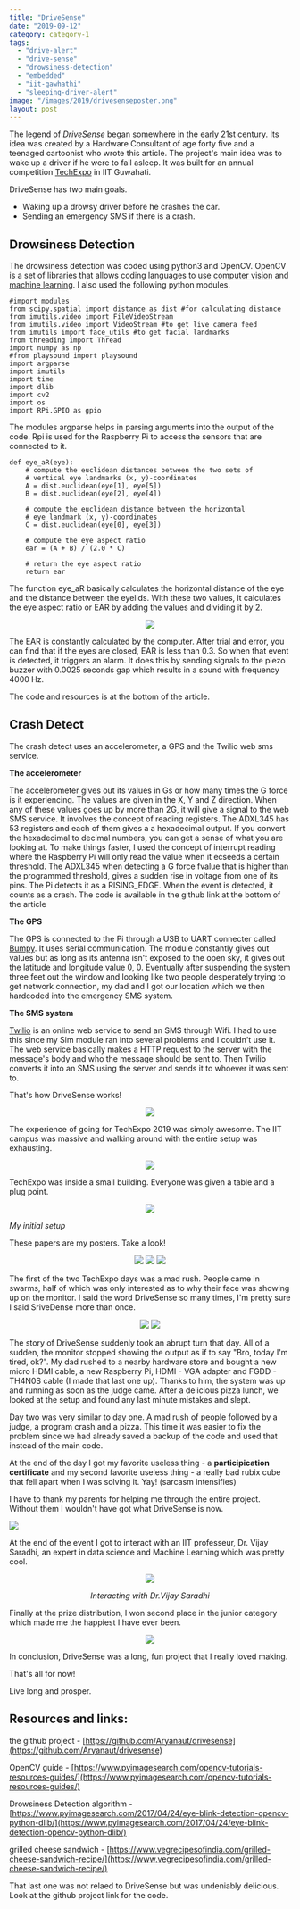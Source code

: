 ```yaml
---
title: "DriveSense"
date: "2019-09-12"
category: category-1
tags: 
  - "drive-alert"
  - "drive-sense"
  - "drowsiness-detection"
  - "embedded"
  - "iit-gawhathi"
  - "sleeping-driver-alert"
image: "/images/2019/drivesenseposter.png"
layout: post
---
```


The legend of _DriveSense_ began somewhere in the early 21st century. Its idea was created by a Hardware Consultant of age forty five and a teenaged cartoonist who wrote this article. The project's main idea was to wake up a driver if he were to fall asleep. It was built for an annual competition [TechExpo](http://techniche.org/techexpo) in IIT Guwahati.

DriveSense has two main goals.

- Waking up a drowsy driver before he crashes the car.
- Sending an emergency SMS if there is a crash.

## Drowsiness Detection

The drowsiness detection was coded using python3 and OpenCV. OpenCV is a set of libraries that allows coding languages to use [computer vision](https://en.wikipedia.org/wiki/Computer_vision) and [machine learning](https://en.wikipedia.org/wiki/Machine_learning). I also used the following python modules.

```
#import modules
from scipy.spatial import distance as dist #for calculating distance
from imutils.video import FileVideoStream 
from imutils.video import VideoStream #to get live camera feed
from imutils import face_utils #to get facial landmarks
from threading import Thread
import numpy as np 
#from playsound import playsound
import argparse 
import imutils
import time
import dlib
import cv2
import os
import RPi.GPIO as gpio
```

The modules argparse helps in parsing arguments into the output of the code. Rpi is used for the Raspberry Pi to access the sensors that are connected to it.

```
def eye_aR(eye):
    # compute the euclidean distances between the two sets of
	# vertical eye landmarks (x, y)-coordinates
	A = dist.euclidean(eye[1], eye[5])
	B = dist.euclidean(eye[2], eye[4])

	# compute the euclidean distance between the horizontal
	# eye landmark (x, y)-coordinates
	C = dist.euclidean(eye[0], eye[3])

	# compute the eye aspect ratio
	ear = (A + B) / (2.0 * C)

	# return the eye aspect ratio
	return ear
```

The function eye\_aR basically calculates the horizontal distance of the eye and the distance between the eyelids. With these two values, it calculates the eye aspect ratio or EAR by adding the values and dividing it by 2.

<p align='center'>
<img src='/images/2019/eye.jpg'>
</p>

The EAR is constantly calculated by the computer. After trial and error, you can find that if the eyes are closed, EAR is less than 0.3. So when that event is detected, it triggers an alarm. It does this by sending signals to the piezo buzzer with 0.0025 seconds gap which results in a sound with frequency 4000 Hz.

The code and resources is at the bottom of the article.

## Crash Detect

The crash detect uses an accelerometer, a GPS and the Twilio web sms service.

**The accelerometer**

The accelerometer gives out its values in Gs or how many times the G force is it experiencing. The values are given in the X, Y and Z direction. When any of these values goes up by more than 2G, it will give a signal to the web SMS service. It involves the concept of reading registers. The ADXL345 has 53 registers and each of them gives a a hexadecimal output. If you convert the hexadecimal to decimal numbers, you can get a sense of what you are looking at. To make things faster, I used the concept of interrupt reading where the Raspberry Pi will only read the value when it ecseeds a certain threshold. The ADXL345 when detecting a G force fvalue that is higher than the programmed threshold, gives a sudden rise in voltage from one of its pins. The Pi detects it as a RISING\_EDGE. When the event is detected, it counts as a crash. The code is available in the github link at the bottom of the article

**The GPS**

The GPS is connected to the Pi through a USB to UART connecter called [Bumpy](https://electronut.in/product/bumpy/). It uses serial communication. The module constantly gives out values but as long as its antenna isn't exposed to the open sky, it gives out the latitude and longitude value 0, 0. Eventually after suspending the system three feet out the window and looking like two people desperately trying to get network connection, my dad and I got our location which we then hardcoded into the emergency SMS system.

**The SMS system**

[Twilio](https://www.twilio.com/) is an online web service to send an SMS through Wifi. I had to use this since my Sim module ran into several problems and I couldn't use it. The web service basically makes a HTTP request to the server with the message's body and who the message should be sent to. Then Twilio converts it into an SMS using the server and sends it to whoever it was sent to.

That's how DriveSense works!
<p align="center">
<img src='/images/2019/drive_sense_1.png'>
</p>
The experience of going for TechExpo 2019 was simply awesome. The IIT campus was massive and walking around with the entire setup was exhausting.

<p align='center'>
<img src='/images/2019/img20190829162930.jpg'>
</p>

TechExpo was inside a small building. Everyone was given a table and a plug point.

<p align='center'>
<img src='/images/2019/img-20190829-wa0015.jpeg'>
</p>

<i>My initial setup</i>

These papers are my posters. Take a look!

<p align='center'>
<img src='/images/2019/drivesenseposter.png'>
<img src='/images/2019/ds_poster2.png'>
<img src='/images/2019/ds_poster3.png'>
</p>

The first of the two TechExpo days was a mad rush. People came in swarms, half of which was only interested as to why their face was showing up on the monitor. I said the word DriveSense so many times, I'm pretty sure I said SriveDense more than once.

<p align='center'>
<img src='/images/2019/img20190830091102.jpg'>

<img src='/images/2019/img-20190831-wa0002.jpg'>
</p>

The story of DriveSense suddenly took an abrupt turn that day. All of a sudden, the monitor stopped showing the output as if to say "Bro, today I'm tired, ok?". My dad rushed to a nearby hardware store and bought a new micro HDMI cable, a new Raspberry Pi, HDMI - VGA adapter and FGDD - TH4N0S cable (I made that last one up). Thanks to him, the system was up and running as soon as the judge came. After a delicious pizza lunch, we looked at the setup and found any last minute mistakes and slept.

Day two was very similar to day one. A mad rush of people followed by a judge, a program crash and a pizza. This time it was easier to fix the problem since we had already saved a backup of the code and used that instead of the main code.

At the end of the day I got my favorite useless thing - a **participication certificate** and my second favorite useless thing - a really bad rubix cube that fell apart when I was solving it. Yay! (sarcasm intensifies)

I have to thank my parents for helping me through the entire project. Without them I wouldn't have got what DriveSense is now.

<p>
<img src='/images/2019/img-20190831-wa0010.jpg'>
</p>

At the end of the event I got to interact with an IIT professeur, Dr. Vijay Saradhi, an expert in data science and Machine Learning which was pretty cool.

<p align="center">
<img src="/images/2019/img-20190901-wa0002.jpg">
</p>

<p align="center">
<i>
Interacting with Dr.Vijay Saradhi
</i>
</p>

Finally at the prize distribution, I won second place in the junior category which made me the happiest I have ever been.

<p align='center'>
<img src='/images/2019/screenshot-from-2019-09-12-14-20-49.png'>
</p>

In conclusion, DriveSense was a long, fun project that I really loved making.

That's all for now!

Live long and prosper.

## Resources and links:

the github project - [https://github.com/Aryanaut/drivesense](https://github.com/Aryanaut/drivesense)

OpenCV guide - [https://www.pyimagesearch.com/opencv-tutorials-resources-guides/](https://www.pyimagesearch.com/opencv-tutorials-resources-guides/)

Drowsiness Detection algorithm - [https://www.pyimagesearch.com/2017/04/24/eye-blink-detection-opencv-python-dlib/](https://www.pyimagesearch.com/2017/04/24/eye-blink-detection-opencv-python-dlib/)

grilled cheese sandwich - [https://www.vegrecipesofindia.com/grilled-cheese-sandwich-recipe/](https://www.vegrecipesofindia.com/grilled-cheese-sandwich-recipe/)

That last one was not relaed to DriveSense but was undeniably delicious. Look at the github project link for the code.
